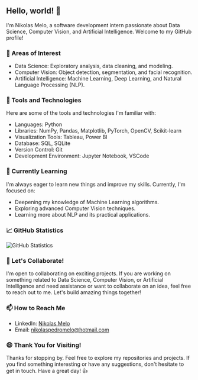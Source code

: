 <!-- Nikolas Melo -->

## Hello, world! 👋

I'm Nikolas Melo, a software development intern passionate about Data Science, Computer Vision, and Artificial Intelligence. Welcome to my GitHub profile!

### 🧠 Areas of Interest

- Data Science: Exploratory analysis, data cleaning, and modeling.
- Computer Vision: Object detection, segmentation, and facial recognition.
- Artificial Intelligence: Machine Learning, Deep Learning, and Natural Language Processing (NLP).

### 🧰 Tools and Technologies

Here are some of the tools and technologies I'm familiar with:

- Languages: Python
- Libraries: NumPy, Pandas, Matplotlib, PyTorch, OpenCV, Scikit-learn
- Visualization Tools: Tableau, Power BI
- Database: SQL, SQLite
- Version Control: Git
- Development Environment: Jupyter Notebook, VSCode

### 🌱 Currently Learning

I'm always eager to learn new things and improve my skills. Currently, I'm focused on:

- Deepening my knowledge of Machine Learning algorithms.
- Exploring advanced Computer Vision techniques.
- Learning more about NLP and its practical applications.

### 📈 GitHub Statistics

![GitHub Statistics](https://github-readme-stats.vercel.app/api?username=thepokenik&show_icons=true&theme=midnight-purple)

### 🤝 Let's Collaborate!

I'm open to collaborating on exciting projects. If you are working on something related to Data Science, Computer Vision, or Artificial Intelligence and need assistance or want to collaborate on an idea, feel free to reach out to me. Let's build amazing things together!

### 📫 How to Reach Me

- LinkedIn: [Nikolas Melo](https://www.linkedin.com/in/nikolas-melo-5743b1258/)
- Email: nikolaspedromelo@hotmail.com

### 😄 Thank You for Visiting!

Thanks for stopping by. Feel free to explore my repositories and projects. If you find something interesting or have any suggestions, don't hesitate to get in touch. Have a great day! 👍

